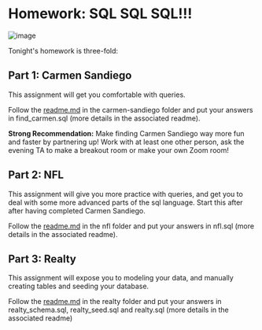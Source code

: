 # Homework: SQL SQL SQL!!!

![image](https://s-media-cache-ak0.pinimg.com/originals/11/f1/5b/11f15bab3d7c97e402595a6585b5b17f.jpg)

Tonight's homework is three-fold: 


## Part 1: Carmen Sandiego

This assignment will get you comfortable with queries. 

Follow the [readme.md](carmen-sandiego/readme.md) in the carmen-sandiego folder and put your answers in find_carmen.sql (more details in the associated readme).

**Strong Recommendation:** Make finding Carmen Sandiego way more fun and faster by partnering up! Work with at least one other person, ask the evening TA to make a breakout room or make your own Zoom room!

## Part 2: NFL

This assignment will give you more practice with queries, and get
you to deal with some more advanced parts of the sql language. Start this after after having completed Carmen Sandiego.

Follow the [readme.md](nfl/readme.md) in the nfl folder and put your answers in nfl.sql (more details in the associated readme).

## Part 3: Realty

This assignment will expose you to modeling your data, and manually
creating tables and seeding your database.

Follow the [readme.md](realty/readme.md) in the realty folder and put your answers in realty_schema.sql, realty_seed.sql and realty.sql (more details in the associated readme)

